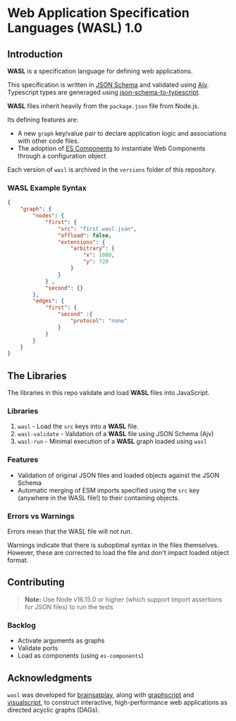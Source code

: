 # Web Application Specification Languages (WASL) 1.0

## Introduction
**WASL** is a specification language for defining web applications. 

This specification is written in [JSON Schema](https://json-schema.org/) and validated using [Ajv](https://ajv.js.org/). Typescript types are generaged using [json-schema-to-typescript](https://www.npmjs.com/package/json-schema-to-typescript). 

**WASL** files inherit heavily from the `package.json` file from Node.js. 

Its defining features are: 
- A new `graph` key/value pair to declare application logic and associations with other code files.
- The adoption of [ES Components]('https://github.com/brainsatplay/es-components') to instantiate Web Components through a configuration object

Each version of `wasl` is archived in the `versions` folder of this repository.

###  WASL Example Syntax
```json
{
    "graph": {
        "nodes": {
            "first": {
                "src": "first.wasl.json",
                "offload": false,
                "extensions": {
                    "arbitrary": {
                        "x": 1080,
                        "y": 720
                    }
                }
            } ,
            "second": {} 
        },
        "edges": {
            "first": {
                "second" :{
                    "protocol": "none"
                }
            } 
        }
    }
}
```

## The Libraries
The libraries in this repo validate and load **WASL** files into JavaScript.

### Libraries
1. `wasl` - Load the `src` keys into a **WASL** file.
2. `wasl-validate` - Validation of a **WASL** file using JSON Schema (Ajv)
3. `wasl-run` - Minimal execution of a **WASL** graph loaded using `wasl`

### Features
- Validation of original JSON files and loaded objects against the JSON Schema
- Automatic merging of ESM imports specified using the `src` key (anywhere in the WASL file!) to their containing objects.

### Errors vs Warnings
Errors mean that the WASL file will not run.

Warnings indicate that there is suboptimal syntax in the files themselves. However, these are corrected to load the file and don't impact loaded object format.

## Contributing
 > **Note:** Use Node v16.15.0 or higher (which support import assertions for JSON files) to run the tests


 ### Backlog
 - Activate arguments as graphs
 - Validate ports
 - Load as components (using `es-components`)

## Acknowledgments
`wasl` was developed for [brainsatplay], along with [graphscript] and [visualscript], to construct interactive, high-performance web applications as directed acyclic graphs (DAGs).

[brainsatplay]:(https://github.com/brainsatplay)
[graphscript]:(https://github.com/brainsatplay/graphscript)
[visualscript]:(https://github.com/brainsatplay/visualscript)